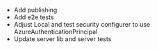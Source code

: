 - Add publishing
- Add e2e tests
- Adjust Local and test security configurer to use AzureAuthenticationPrincipal
- Update server lib and server tests
